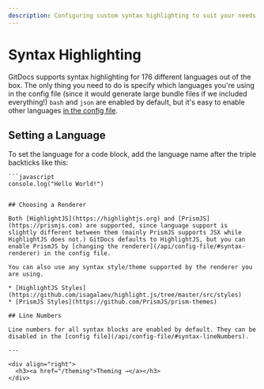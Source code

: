 ```yaml
---
description: Configuring custom syntax highlighting to suit your needs.
---
```

# Syntax Highlighting

GitDocs supports syntax highlighting for 176 different languages out of the box. The only thing you need to do is specify which languages you're using in the config file (since it would generate large bundle files if we included everything!) `bash` and `json` are enabled by default, but it's easy to enable other languages [in the config file](/api/config-file).

## Setting a Language

To set the language for a code block, add the language name after the triple backticks like this:

```
```javascript
console.log("Hello World!")
```
```

## Choosing a Renderer

Both [HighlightJS](https://highlightjs.org) and [PrismJS](https://prismjs.com) are supported, since language support is slightly different between them (mainly PrismJS supports JSX while HighlightJS does not.) GitDocs defaults to HighlightJS, but you can enable PrismJS by [changing the renderer](/api/config-file/#syntax-renderer) in the config file.

You can also use any syntax style/theme supported by the renderer you are using.

* [HighlightJS Styles](https://github.com/isagalaev/highlight.js/tree/master/src/styles)
* [PrismJS Styles](https://github.com/PrismJS/prism-themes)

## Line Numbers

Line numbers for all syntax blocks are enabled by default. They can be disabled in the [config file](/api/config-file/#syntax-lineNumbers).

---

<div align="right">
  <h3><a href="/theming">Theming →</a></h3>
</div>
